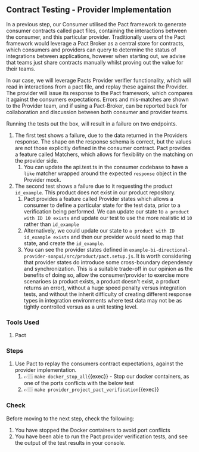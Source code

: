 ## Contract Testing - Provider Implementation

In a previous step, our Consumer utilised the Pact framework to generate consumer contracts called pact files, containing the interactions between the consumer, and this particular provider. Traditionally users of the Pact framework would leverage a Pact Broker as a central store for contracts, which consumers and providers can query to determine the status of integrations between applications, however when starting out, we advise that teams just share contracts manually whilst proving out the value for their teams.

In our case, we will leverage Pacts Provider verifier functionality, which will read in interactions from a pact file, and replay these against the Provider. The provider will issue its response to the Pact framework, which compares it against the consumers expectations. Errors and mis-matches are shown to the Provider team, and if using a Pact-Broker, can be reported back for collaboration and discussion between both consumer and provider teams.

Running the tests out the box, will result in a failure on two endpoints.

1. The first test shows a failure, due to the data returned in the Providers response. The shape on the response schema is correct, but the values are not those explicitly defined in the consumer contract. Pact provides a feature called Matchers, which allows for flexibility on the matching on the provider side.
   1. You can update the api.test.ts in the consumer codebase to have a `like` matcher wrapped around the expected `response` object in the Provider mock.
2. The second test shows a failure due to it requesting the product `id_example`. This product does not exist in our product repository.
   1. Pact provides a feature called Provider states which allows a consumer to define a particular state for the test data, prior to a verification being performed. We can update our state to `a product with ID 10 exists` and update our test to use the more realistic id `10` rather than `id_example`
   2. Alternatively, we could update our state to `a product with ID id_example exists` and then our provider would need to map that state, and create the `id_example`.
   3. You can see the provider states defined in `example-bi-directional-provider-soapui/src/product/pact.setup.js`. It is worth considering that provider states do introduce some cross-boundary dependency and synchronization. This is a suitable trade-off in our opinion as the benefits of doing so, allow the consumer/provider to exercise more scenarioes (a product exists, a product doesn't exist, a product returns an error), without a huge speed penalty versus integration tests, and without the inherit difficulty of creating different response types in integration environments where test data may not be as tightly controlled versus as a unit testing level.

### Tools Used

1. Pact

### Steps

1. Use Pact to replay the consumers contract expectations, against the provider implementation.
   1. 👉🏼 `make docker_stop_all`{{exec}} - Stop our docker containers, as one of the ports conflicts with the below test
   2. 👉🏼 `make provider_project_pact_verification`{{exec}}

### Check

Before moving to the next step, check the following:

1. You have stopped the Docker containers to avoid port conflicts
2. You have been able to run the Pact provider verification tests, and see the output of the test results in your console.

